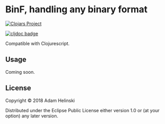 # BinF, handling any binary format

[![Clojars
Project](https://img.shields.io/clojars/v/dvlopt/binf.svg)](https://clojars.org/dvlopt/binf)

[![cljdoc badge](https://cljdoc.org/badge/dvlopt/binf)](https://cljdoc.org/d/dvlopt/binf)

Compatible with Clojurescript.

## Usage

Coming soon.

## License

Copyright © 2018 Adam Helinski

Distributed under the Eclipse Public License either version 1.0 or (at
your option) any later version.

